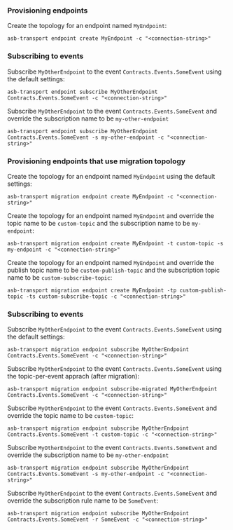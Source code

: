 ### Provisioning endpoints

Create the topology for an endpoint named `MyEndpoint`:

```
asb-transport endpoint create MyEndpoint -c "<connection-string>"
```

### Subscribing to events

Subscribe `MyOtherEndpoint` to the event `Contracts.Events.SomeEvent` using the default settings:

```
asb-transport endpoint subscribe MyOtherEndpoint Contracts.Events.SomeEvent -c "<connection-string>"
```

Subscribe `MyOtherEndpoint` to the event `Contracts.Events.SomeEvent` and override the subscription name to be `my-other-endpoint`

```
asb-transport endpoint subscribe MyOtherEndpoint Contracts.Events.SomeEvent -s my-other-endpoint -c "<connection-string>"
```

### Provisioning endpoints that use migration topology

Create the topology for an endpoint named `MyEndpoint` using the default settings:

```
asb-transport migration endpoint create MyEndpoint -c "<connection-string>"
```

Create the topology for an endpoint named `MyEndpoint` and override the topic name to be `custom-topic` and the subscription name to be `my-endpoint`:

```
asb-transport migration endpoint create MyEndpoint -t custom-topic -s my-endpoint -c "<connection-string>"
```

Create the topology for an endpoint named `MyEndpoint` and override the publish topic name to be `custom-publish-topic` and the subscription topic name to be `custom-subscribe-topic`:

```
asb-transport migration endpoint create MyEndpoint -tp custom-publish-topic -ts custom-subscribe-topic -c "<connection-string>"
```

### Subscribing to events

Subscribe `MyOtherEndpoint` to the event `Contracts.Events.SomeEvent` using the default settings:

```
asb-transport migration endpoint subscribe MyOtherEndpoint Contracts.Events.SomeEvent -c "<connection-string>"
```

Subscribe `MyOtherEndpoint` to the event `Contracts.Events.SomeEvent` using the topic-per-event apprach (after migration):

```
asb-transport migration endpoint subscribe-migrated MyOtherEndpoint Contracts.Events.SomeEvent -c "<connection-string>"
```

Subscribe `MyOtherEndpoint` to the event `Contracts.Events.SomeEvent` and override the topic name to be `custom-topic`:

```
asb-transport migration endpoint subscribe MyOtherEndpoint Contracts.Events.SomeEvent -t custom-topic -c "<connection-string>"
```

Subscribe `MyOtherEndpoint` to the event `Contracts.Events.SomeEvent` and override the subscription name to be `my-other-endpoint`

```
asb-transport migration endpoint subscribe MyOtherEndpoint Contracts.Events.SomeEvent -s my-other-endpoint -c "<connection-string>"
```

Subscribe `MyOtherEndpoint` to the event `Contracts.Events.SomeEvent` and override the subscription rule name to be `SomeEvent`:

```
asb-transport migration endpoint subscribe MyOtherEndpoint Contracts.Events.SomeEvent -r SomeEvent -c "<connection-string>"
```